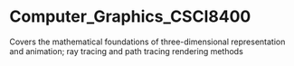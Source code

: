 # Computer_Graphics_CSCI8400
Covers the mathematical foundations of three-dimensional representation and animation; ray tracing and path tracing rendering methods
